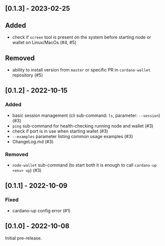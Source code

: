 ## [0.1.3] - 2023-02-25

## Added
 - check if `screen` tool is present on the system before starting node or wallet on Linux/MacOs (#4, #5)

## Removed
 - ability to install version from `master` or specific PR in `cardano-wallet` repository (#5)


## [0.1.2] - 2022-10-15

### Added

 - basic session management (cli sub-command: `ls`, parameter: `--session`) (#3)
 - `ping` sub-command for health-checking running node and wallet (#3)
 - check if port is in use when starting wallet (#3)
 - `--examples` parameter listing common usage examples (#3)
 - ChangeLog.md (#3)

### Removed

 - `node-wallet` sub-command (to start both it is enough to call `cardano-up <env> up`) (#3)

## [0.1.1] - 2022-10-09

### Fixed

 - cardano-up config error (#1)

## [0.1.0] - 2022-10-08

Initial pre-release.
